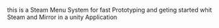 this is a Steam Menu System for fast Prototyping and geting started whit Steam and Mirror in a unity Application 
